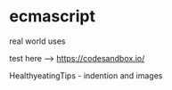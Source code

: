 # ecmascript
real world uses

test here --> https://codesandbox.io/

HealthyeatingTips - indention and images
